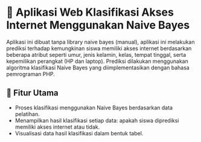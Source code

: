 # 📡 Aplikasi Web Klasifikasi Akses Internet Menggunakan Naive Bayes

Aplikasi ini dibuat tanpa library naive bayes (manual), aplikasi ini melakukan prediksi terhadap kemungkinan siswa memiliki akses internet berdasarkan beberapa atribut seperti umur, jenis kelamin, kelas, tempat tinggal, serta kepemilikan perangkat (HP dan laptop). Prediksi dilakukan menggunakan algoritma klasifikasi Naive Bayes yang diimplementasikan dengan bahasa pemrograman PHP.

## 🧠 Fitur Utama
- Proses klasifikasi menggunakan Naive Bayes berdasarkan data pelatihan.
- Menampilkan hasil klasifikasi setiap data: apakah siswa diprediksi memiliki akses internet atau tidak.
- Visualisasi data hasil klasifikasi dalam bentuk tabel.
